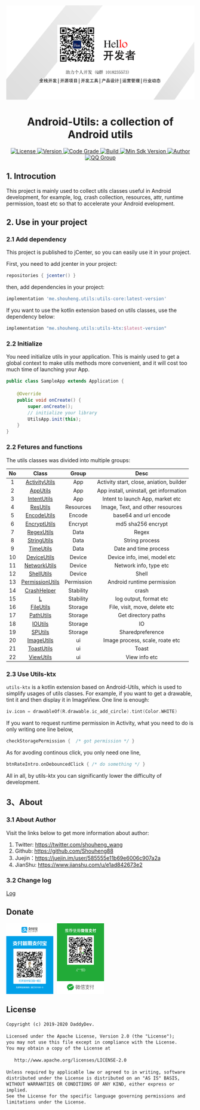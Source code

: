 ![Banner](https://github.com/CostCost/Resources/blob/master/github/xbanner.jpg?raw=true)

<h1 align="center">Android-Utils: a collection of Android utils</h1>

<p align="center">
  <a href="http://www.apache.org/licenses/LICENSE-2.0">
    <img src="https://img.shields.io/hexpm/l/plug.svg" alt="License" />
  </a>
  <a href="https://bintray.com/beta/#/easymark/Android/utils-core?tab=overview">
    <img src="https://img.shields.io/maven-metadata/v/https/dl.bintray.com/easymark/Android/me/shouheng/utils/utils-core/maven-metadata.xml.svg" alt="Version" />
  </a>
  <a href="https://www.codacy.com/manual/Shouheng88/Android-utils?utm_source=github.com&amp;utm_medium=referral&amp;utm_content=Shouheng88/Android-utils&amp;utm_campaign=Badge_Grade">
    <img src="https://api.codacy.com/project/badge/Grade/58b18f9bf47543cbbaf4ca67bcadfc7b" alt="Code Grade"/>
  </a>
  <a href="https://travis-ci.org/Shouheng88/Android-utils">
    <img src="https://travis-ci.org/Shouheng88/Android-utils.svg?branch=master" alt="Build"/>
  </a>
    <a href="https://developer.android.com/about/versions/android-4.0.html">
    <img src="https://img.shields.io/badge/API-14%2B-blue.svg?style=flat-square" alt="Min Sdk Version" />
  </a>
   <a href="https://github.com/Shouheng88">
    <img src="https://img.shields.io/badge/Author-CodeBrick-orange.svg?style=flat-square" alt="Author" />
  </a>
  <a target="_blank" href="https://shang.qq.com/wpa/qunwpa?idkey=2711a5fa2e3ecfbaae34bd2cf2c98a5b25dd7d5cc56a3928abee84ae7a984253">
    <img src="https://img.shields.io/badge/QQ%E7%BE%A4-1018235573-orange.svg?style=flat-square" alt="QQ Group" />
  </a>
</P>

## 1. Introcution

This project is mainly used to collect utils classes useful in Android development, for example, log, crash collection, resources, attr, runtime permission, toast etc so that to accelerate your Android evelopment.

## 2. Use in your project

### 2.1 Add dependency

This project is published to jCenter, so you can easily use it in your project.

First, you need to add jcenter in your project:

```gradle
repositories { jcenter() }
```

then, add dependencies in your project:

```gradle
implementation 'me.shouheng.utils:utils-core:latest-version'
```

If you want to use the kotlin extension based on utils classes, use the dependency below:

```gradle
implementation "me.shouheng.utils:utils-ktx:$latest-version"
```

### 2.2 Initialize

You need initialize utils in your application. This is mainly used to get a global context to make utils methods more convenient, and it will cost too much time of launching your App.

```java
public class SampleApp extends Application {

    @Override
    public void onCreate() {
        super.onCreate();
        // initialize your library
        UtilsApp.init(this);
    }
}
```

### 2.2 Fetures and functions

The utils classes was divided into multiple groups:

|No|Class|Group|Desc|
|:---:|:---:|:---:|:---:|
|1|[ActivityUtils](./utils/src/main/java/me/shouheng/utils/app/ActivityUtils.java)|App|Activity start, close, aniation, builder|
|2|[AppUtils](./utils/src/main/java/me/shouheng/utils/app/AppUtils.java)|App|App install, uninstall, get information
|3|[IntentUtils](./utils/src/main/java/me/shouheng/utils/app/IntentUtils.java)|App|Intent to launch App, market etc
|4|[ResUtils](./utils/src/main/java/me/shouheng/utils/app/ResUtils.java)|Resources|Image, Text, and other resources
|5|[EncodeUtils](./utils/src/main/java/me/shouheng/utils/data/EncodeUtils.java)|Encode|base64 and url encode
|6|[EncryptUtils](./utils/src/main/java/me/shouheng/utils/data/EncryptUtils.java)|Encrypt|md5 sha256 encrypt
|7|[RegexUtils](./utils/src/main/java/me/shouheng/utils/data/RegexUtils.java)|Data|Regex
|8|[StringUtils](./utils/src/main/java/me/shouheng/utils/data/StringUtils.java)|Data|String process
|9|[TimeUtils](./utils/src/main/java/me/shouheng/utils/data/TimeUtils.java)|Data|Date and time process
|10|[DeviceUtils](./utils/src/main/java/me/shouheng/utils/device/DeviceUtils.java)|Device|Device info, imei, model etc
|11|[NetworkUtils](./utils/src/main/java/me/shouheng/utils/device/NetworkUtils.java)|Device|Network info, type etc
|12|[ShellUtils](./utils/src/main/java/me/shouheng/utils/device/ShellUtils.java)|Device|Shell
|13|[PermissionUtils](./utils/src/main/java/me/shouheng/utils/permission/PermissionUtils.java)|Permission|Android runtime permission
|14|[CrashHelper](./utils/src/main/java/me/shouheng/utils/stability/CrashHelper.java)|Stability|crash
|15|[L](./utils/src/main/java/me/shouheng/utils/stability/L.java)|Stability|log output, format etc
|16|[FileUtils](./utils/src/main/java/me/shouheng/utils/store/FileUtils.java)|Storage|File, visit, move, delete etc
|17|[PathUtils](./utils/src/main/java/me/shouheng/utils/store/PathUtils.java)|Storage|Get directory paths
|18|[IOUtils](./utils/src/main/java/me/shouheng/utils/store/IOUtils.java)|Storage|IO|
|19|[SPUtils](./utils/src/main/java/me/shouheng/utils/store/SPUtils.java)|Storage|Sharedpreference|
|20|[ImageUtils](./utils/src/main/java/me/shouheng/utils/ui/ImageUtils.java)|ui|Image process, scale, roate etc|
|21|[ToastUtils](./utils/src/main/java/me/shouheng/utils/ui/ToastUtils.java)|ui|Toast|
|22|[ViewUtils](./utils/src/main/java/me/shouheng/utils/ui/ViewUtils.java)|ui|View info etc|

### 2.3 Use Utils-ktx

`utils-ktx` is a kotlin extension based on Android-Utils, which is used to simplify usages of utils classes. For example, if you want to get a drawable, tint it and then display it in ImageView. One line is enough:

```kotlin
iv.icon = drawableOf(R.drawable.ic_add_circle).tint(Color.WHITE)
```

If you want to request runtime permission in Activity, what you need to do is only writing one line below,

```kotlin
checkStoragePermission {  /* got permission */ }
```

As for avoding continous click, you only need one line, 

```kotlin
btnRateIntro.onDebouncedClick { /* do something */ }
```

All in all, by utils-ktx you can significantly lower the difficulty of development.

## 3、About

### 3.1 About Author

Visit the links below to get more information about author:

1. Twitter: https://twitter.com/shouheng_wang
2. Github: https://github.com/Shouheng88
3. Juejin：https://juejin.im/user/585555e11b69e6006c907a2a
4. JianShu: https://www.jianshu.com/u/e1ad842673e2

### 3.2 Change log

[Log](CHANGELOG.md)

## Donate

<div style="display:flex;" id="target">
<img src="https://github.com/CostCost/Resources/blob/master/github/ali.jpg?raw=true" width="25%" />
<img src="https://github.com/CostCost/Resources/blob/master/github/mm.png?raw=true" style="margin-left:10px;" width="25%"/>
</div>

## License

```
Copyright (c) 2019-2020 DaddyDev.

Licensed under the Apache License, Version 2.0 (the "License");
you may not use this file except in compliance with the License.
You may obtain a copy of the License at

   http://www.apache.org/licenses/LICENSE-2.0

Unless required by applicable law or agreed to in writing, software
distributed under the License is distributed on an "AS IS" BASIS,
WITHOUT WARRANTIES OR CONDITIONS OF ANY KIND, either express or implied.
See the License for the specific language governing permissions and
limitations under the License.
```

